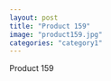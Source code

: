 ```yaml
---
layout: post
title: "Product 159"
image: "product159.jpg"
categories: "category1"
---
```

Product 159
